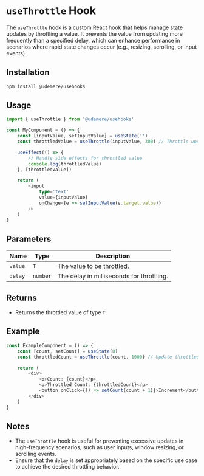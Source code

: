 # `useThrottle` Hook

The `useThrottle` hook is a custom React hook that helps manage state updates by throttling a value. It prevents the value from updating more frequently than a specified delay, which can enhance performance in scenarios where rapid state changes occur (e.g., resizing, scrolling, or input events).

## Installation

```bash
npm install @udemere/usehooks
```

## Usage

```typescript
import { useThrottle } from '@udemere/usehooks'

const MyComponent = () => {
	const [inputValue, setInputValue] = useState('')
	const throttledValue = useThrottle(inputValue, 300) // Throttle updates to 300ms

	useEffect(() => {
		// Handle side effects for throttled value
		console.log(throttledValue)
	}, [throttledValue])

	return (
		<input
			type='text'
			value={inputValue}
			onChange={e => setInputValue(e.target.value)}
		/>
	)
}
```

## Parameters

| Name    | Type     | Description                               |
| ------- | -------- | ----------------------------------------- |
| `value` | `T`      | The value to be throttled.                |
| `delay` | `number` | The delay in milliseconds for throttling. |

## Returns

- Returns the throttled value of type `T`.

## Example

```typescript
const ExampleComponent = () => {
	const [count, setCount] = useState(0)
	const throttledCount = useThrottle(count, 1000) // Update throttled count every second

	return (
		<div>
			<p>Count: {count}</p>
			<p>Throttled Count: {throttledCount}</p>
			<button onClick={() => setCount(count + 1)}>Increment</button>
		</div>
	)
}
```

## Notes

- The `useThrottle` hook is useful for preventing excessive updates in high-frequency scenarios, such as user inputs, window resizing, or scrolling events.
- Ensure that the `delay` is set appropriately based on the specific use case to achieve the desired throttling behavior.
